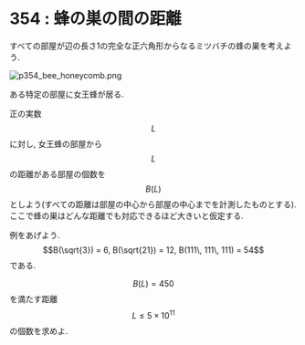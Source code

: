 # 354 : 蜂の巣の間の距離

すべての部屋が辺の長さ1の完全な正六角形からなるミツバチの蜂の巣を考えよう.

![p354\_bee\_honeycomb.png](https://projecteuler.net/project/images/p354\_bee\_honeycomb.png)

ある特定の部屋に女王蜂が居る.

正の実数$$L$$に対し, 女王蜂の部屋から$$L$$の距離がある部屋の個数を$$B(L)$$としよう(すべての距離は部屋の中心から部屋の中心までを計測したものとする). ここで蜂の巣はどんな距離でも対応できるほど大きいと仮定する.

例をあげよう.$$B(\sqrt{3}) = 6, B(\sqrt{21}) = 12, B(111\, 111\, 111) = 54$$である.

$$B(L)=450$$を満たす距離$$L ≤ 5 \times 10^{11}$$の個数を求めよ.
